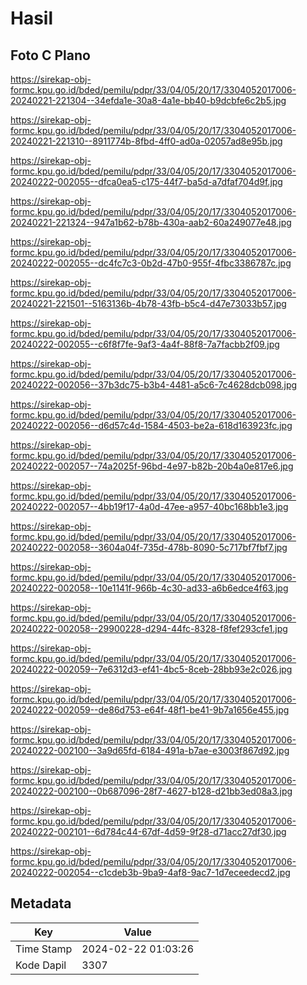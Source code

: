 # Hasil

## Foto C Plano

https://sirekap-obj-formc.kpu.go.id/bded/pemilu/pdpr/33/04/05/20/17/3304052017006-20240221-221304--34efda1e-30a8-4a1e-bb40-b9dcbfe6c2b5.jpg

https://sirekap-obj-formc.kpu.go.id/bded/pemilu/pdpr/33/04/05/20/17/3304052017006-20240221-221310--8911774b-8fbd-4ff0-ad0a-02057ad8e95b.jpg

https://sirekap-obj-formc.kpu.go.id/bded/pemilu/pdpr/33/04/05/20/17/3304052017006-20240222-002055--dfca0ea5-c175-44f7-ba5d-a7dfaf704d9f.jpg

https://sirekap-obj-formc.kpu.go.id/bded/pemilu/pdpr/33/04/05/20/17/3304052017006-20240221-221324--947a1b62-b78b-430a-aab2-60a249077e48.jpg

https://sirekap-obj-formc.kpu.go.id/bded/pemilu/pdpr/33/04/05/20/17/3304052017006-20240222-002055--dc4fc7c3-0b2d-47b0-955f-4fbc3386787c.jpg

https://sirekap-obj-formc.kpu.go.id/bded/pemilu/pdpr/33/04/05/20/17/3304052017006-20240221-221501--5163136b-4b78-43fb-b5c4-d47e73033b57.jpg

https://sirekap-obj-formc.kpu.go.id/bded/pemilu/pdpr/33/04/05/20/17/3304052017006-20240222-002055--c6f8f7fe-9af3-4a4f-88f8-7a7facbb2f09.jpg

https://sirekap-obj-formc.kpu.go.id/bded/pemilu/pdpr/33/04/05/20/17/3304052017006-20240222-002056--37b3dc75-b3b4-4481-a5c6-7c4628dcb098.jpg

https://sirekap-obj-formc.kpu.go.id/bded/pemilu/pdpr/33/04/05/20/17/3304052017006-20240222-002056--d6d57c4d-1584-4503-be2a-618d163923fc.jpg

https://sirekap-obj-formc.kpu.go.id/bded/pemilu/pdpr/33/04/05/20/17/3304052017006-20240222-002057--74a2025f-96bd-4e97-b82b-20b4a0e817e6.jpg

https://sirekap-obj-formc.kpu.go.id/bded/pemilu/pdpr/33/04/05/20/17/3304052017006-20240222-002057--4bb19f17-4a0d-47ee-a957-40bc168bb1e3.jpg

https://sirekap-obj-formc.kpu.go.id/bded/pemilu/pdpr/33/04/05/20/17/3304052017006-20240222-002058--3604a04f-735d-478b-8090-5c717bf7fbf7.jpg

https://sirekap-obj-formc.kpu.go.id/bded/pemilu/pdpr/33/04/05/20/17/3304052017006-20240222-002058--10e1141f-966b-4c30-ad33-a6b6edce4f63.jpg

https://sirekap-obj-formc.kpu.go.id/bded/pemilu/pdpr/33/04/05/20/17/3304052017006-20240222-002058--29900228-d294-44fc-8328-f8fef293cfe1.jpg

https://sirekap-obj-formc.kpu.go.id/bded/pemilu/pdpr/33/04/05/20/17/3304052017006-20240222-002059--7e6312d3-ef41-4bc5-8ceb-28bb93e2c026.jpg

https://sirekap-obj-formc.kpu.go.id/bded/pemilu/pdpr/33/04/05/20/17/3304052017006-20240222-002059--de86d753-e64f-48f1-be41-9b7a1656e455.jpg

https://sirekap-obj-formc.kpu.go.id/bded/pemilu/pdpr/33/04/05/20/17/3304052017006-20240222-002100--3a9d65fd-6184-491a-b7ae-e3003f867d92.jpg

https://sirekap-obj-formc.kpu.go.id/bded/pemilu/pdpr/33/04/05/20/17/3304052017006-20240222-002100--0b687096-28f7-4627-b128-d21bb3ed08a3.jpg

https://sirekap-obj-formc.kpu.go.id/bded/pemilu/pdpr/33/04/05/20/17/3304052017006-20240222-002101--6d784c44-67df-4d59-9f28-d71acc27df30.jpg

https://sirekap-obj-formc.kpu.go.id/bded/pemilu/pdpr/33/04/05/20/17/3304052017006-20240222-002054--c1cdeb3b-9ba9-4af8-9ac7-1d7eceedecd2.jpg


## Metadata

| Key        | Value               |
| ---------- | ------------------- |
| Time Stamp | 2024-02-22 01:03:26 |
| Kode Dapil | 3307                |



